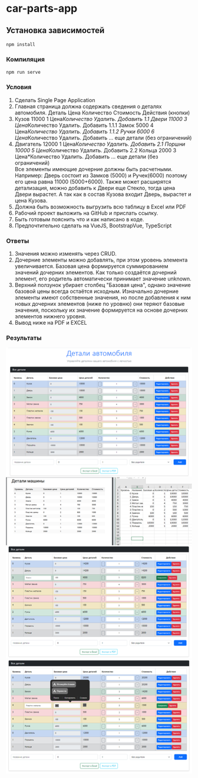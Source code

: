 # car-parts-app
## Установка зависимостей
```
npm install
```
### Компиляция
```
npm run serve
```
### Условия
 1. Сделать Single Page Application
2. Главная страница должна содержать сведения о деталях автомобиля.
Деталь	Цена	Количество	Стоимость	Действия (кнопки)
1. Кузов	11000	1	Цена*Количество	Удалить. Добавить
1.1 Двери 	11000	3	Цена*Количество	Удалить. Добавить
1.1.1 Замок	5000	4	Цена*Количество	Удалить. Добавить
1.1.2 Ручки 	6000	6	Цена*Количество	Удалить. Добавить
… еще детали (без ограничений)				
2. Двигатель	12000	1	Цена*Количество	Удалить. Добавить
2.1 Поршни	10000	5	Цена*Количество	Удалить. Добавить
2.2 Кольца 	2000	3	Цена*Количество	Удалить. Добавить
… еще детали (без ограничений)				
 Все элементы имеющие дочерние должны быть расчетными. Например: Дверь состоит из Замков (5000) и Ручек(6000) поэтому его цена равна 11000 (5000+6000).
Также может расширятся детализация, можно добавить к Двери еще Стекло, тогда цена Двери вырастет. А так как в состав Кузова входит Дверь, вырастет и цена Кузова. 
3. Должна быть возможность выгрузить всю таблицу в Excel или PDF
4. Рабочий проект выложить на GitHub и прислать ссылку.
5. Быть готовым пояснить что и как написано в коде.
6. Предпочтительно сделать на VueJS, BootstrapVue, TypeScript 
### Ответы
1. Значения можно изменять через CRUD.
2. Дочерние элементы можно добавлять, при этом уровень элемента увеличивается. Базовая цена формируется суммированием значений дочерних элементов. Как только создаётся дочерний элемент, его родитель автоматически принимает значение unknown.
3. Верхний ползунок убирает столбец "Базовая цена", однако значение базовой цены всегда остаётся исходным. Изначально дочерние элементы имеют собственные значения, но после добавления к ним новых дочерних элементов (ниже по уровню) они теряют базовые значения, поскольку их значение формируется на основе дочерних элементов нижнего уровня.
4. Вывод ниже на PDF и EXCEL
 
### Результаты
![](images/1.png)
![](images/2.png)
![](images/3.png)
![](images/4.png)
